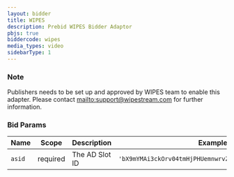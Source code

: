 ```yaml
---
layout: bidder
title: WIPES
description: Prebid WIPES Bidder Adaptor
pbjs: true
biddercode: wipes
media_types: video
sidebarType: 1
---
```


### Note

Publishers needs to be set up and approved by WIPES team to enable this adapter.
Please contact [mailto:support@wipestream.com](support@wipestream.com) for further information.

### Bid Params


| Name          | Scope    | Description      | Example                                                | Type     |
|---------------|----------|------------------|--------------------------------------------------------|----------|
| `asid`        | required | The AD Slot ID   | `'bX9mYMAi3ckOrv04tmHjPHUemnwrvZlCvDygJgHMHWhmUuMEPZI'`| `string` |
